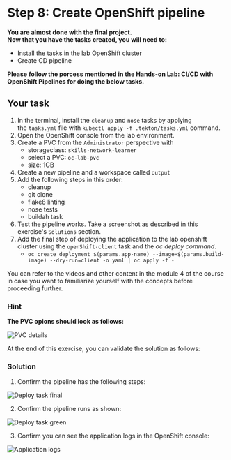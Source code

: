 # Step 8: Create OpenShift pipeline

**You are almost done with the final project.\
Now that you have the tasks created, you will need to:**

- Install the tasks in the lab OpenShift cluster
- Create CD pipeline

**Please follow the porcess mentioned in the Hands-on Lab: CI/CD with OpenShift Pipelines for doing the below tasks.**

## Your task

1. In the terminal, install the `cleanup` and `nose` tasks by applying the `tasks.yml` file with `kubectl apply -f .tekton/tasks.yml` command.
2. Open the OpenShift console from the lab environment.
3. Create a PVC from the `Administrator` perspective with
    - storageclass: `skills-network-learner`
    - select a PVC: `oc-lab-pvc`
    - size: 1GB
4. Create a new pipeline and a workspace called `output`
5. Add the following steps in this order:
    - cleanup
    - git clone
    - flake8 linting
    - nose tests
    - buildah task
6. Test the pipeline works. Take a screenshot as described in this exercise's `Solutions` section.
7. Add the final step of deploying the application to the lab openshift cluster using the `openShift-client` task and the *oc deploy command*.
    - `oc create deployment $(params.app-name) --image=$(params.build-image) --dry-run=client -o yaml | oc apply -f -`

You can refer to the videos and other content in the module 4 of the course in case you want to familiarize yourself with the concepts before proceeding further.

### Hint

**The PVC opions should look as follows:**

![PVC details](https://github.com/user-attachments/assets/ddfe5cfa-c229-4ab9-aea9-df6bbf361ca8)

At the end of this exercise, you can validate the solution as follows:

### Solution

1. Confirm the pipeline has the following steps:

![Deploy task final](https://github.com/user-attachments/assets/5abde1b5-89eb-4e31-a1e3-bee0d264f5e2)

2. Confirm the pipeline runs as shown:

![Deploy task green](https://github.com/user-attachments/assets/0d80d49e-8110-434d-b53d-9275726c1179)

3. Confirm you can see the application logs in the OpenShift console:

![Application logs](https://github.com/user-attachments/assets/80c51375-e46d-4055-81c8-7714bc6bd47b)
